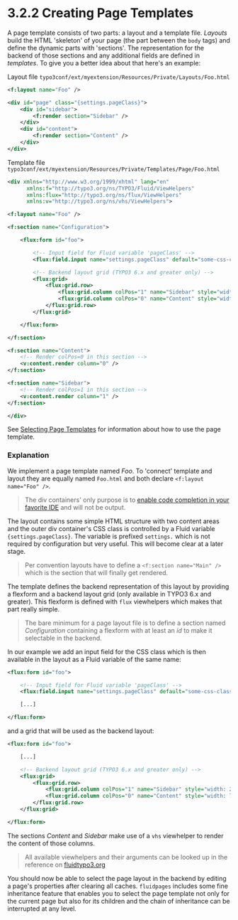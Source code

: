 3.2.2 Creating Page Templates
=============================

A page template consists of two parts: a layout and a template file. _Layouts_ build the HTML 'skeleton' of your page (the
part between the ``body`` tags) and define the dynamic parts with 'sections'. The representation for the backend of those
sections and any additional fields are defined in _templates_. To give you a better idea about that here's an example:

Layout file ``typo3conf/ext/myextension/Resources/Private/Layouts/Foo.html``

```xml
<f:layout name="Foo" />

<div id="page" class="{settings.pageClass}">
    <div id="sidebar">
        <f:render section="Sidebar" />
    </div>
    <div id="content">
        <f:render section="Content" />
    </div>
</div>
```

Template file ``typo3conf/ext/myextension/Resources/Private/Templates/Page/Foo.html``

```xml
<div xmlns="http://www.w3.org/1999/xhtml" lang="en"
      xmlns:f="http://typo3.org/ns/TYPO3/Fluid/ViewHelpers"
      xmlns:flux="http://typo3.org/ns/flux/ViewHelpers"
      xmlns:v="http://typo3.org/ns/vhs/ViewHelpers">

<f:layout name="Foo" />

<f:section name="Configuration">

    <flux:form id="foo">

        <!-- Input field for Fluid variable 'pageClass' -->
        <flux:field.input name="settings.pageClass" default="some-css-class" />

        <!-- Backend layout grid (TYPO3 6.x and greater only) -->
        <flux:grid>
            <flux:grid.row>
                <flux:grid.column colPos="1" name="Sidebar" style="width: 25%" />
                <flux:grid.column colPos="0" name="Content" style="width: 75%" />
            </flux:grid.row>
        </flux:grid>

    </flux:form>

</f:section>

<f:section name="Content">
    <!-- Render colPos=0 in this section -->
    <v:content.render column="0" />
</f:section>

<f:section name="Sidebar">
    <!-- Render colPos=1 in this section -->
    <v:content.render column="1" />
</f:section>

</div>
```

See [Selecting Page Templates](../3.3.UsingTemplates/3.3.1.SelectingPageTemplate.md) for information about how to use the page template.

### Explanation

We implement a page template named _Foo_. To 'connect' template and layout they are equally named ``Foo.html`` and both declare ``<f:layout name="Foo" />``.

> The div containers' only purpose is to [enable code completion in your favorite IDE](http://buzz.typo3.org/teams/extbase/article/howto-autocompletion-for-fluid-in-phpstorm) and will not be output.

The layout contains some simple HTML structure with two content areas and the outer div container's CSS class is controlled by a Fluid variable ``{settings.pageClass}``. The variable is prefixed ``settings.`` which is not required by configuration but very useful. This will become clear at a later stage.

> Per convention layouts have to define a ``<f:section name="Main" />`` which is the section that will finally get rendered.

The template defines the backend representation of this layout by providing a flexform and a backend layout grid (only available in TYPO3 6.x and greater). This flexform is defined with ``flux`` viewhelpers which makes that part really simple.

> The bare minimum for a page layout file is to define a section named _Configuration_ containing a flexform with at least
an _id_ to make it selectable in the backend.

In our example we add an input field for the CSS class which is then available in the layout as a Fluid variable of the
same name:

```xml
<flux:form id="foo">

    <!-- Input field for Fluid variable 'pageClass' -->
    <flux:field.input name="settings.pageClass" default="some-css-class" />

    [...]

</flux:form>
```

and a grid that will be used as the backend layout:

```xml
<flux:form id="foo">

    [...]

    <!-- Backend layout grid (TYPO3 6.x and greater only) -->
    <flux:grid>
        <flux:grid.row>
            <flux:grid.column colPos="1" name="Sidebar" style="width: 25%" />
            <flux:grid.column colPos="0" name="Content" style="width: 75%" />
        </flux:grid.row>
    </flux:grid>

</flux:form>
```

The sections _Content_ and _Sidebar_ make use of a ``vhs`` viewhelper to render the content of those columns.

> All available viewhelpers and their arguments can be looked up in the reference on [fluidtypo3.org](http://fluidtypo3.org/viewhelpers.html)

You should now be able to select the page layout in the backend by editing a page's properties after clearing all caches. ``fluidpages`` includes some fine inheritance feature that enables you to select the page template not only for the current page but also for its children and the chain of inheritance can be interrupted at any level.
